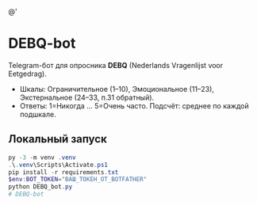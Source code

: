 @'
# DEBQ-bot

Telegram-бот для опросника **DEBQ** (Nederlands Vragenlijst voor Eetgedrag).
- Шкалы: Ограничительное (1–10), Эмоциональное (11–23), Экстернальное (24–33, п.31 обратный).
- Ответы: 1=Никогда … 5=Очень часто. Подсчёт: среднее по каждой подшкале.

## Локальный запуск
```powershell
py -3 -m venv .venv
.\.venv\Scripts\Activate.ps1
pip install -r requirements.txt
$env:BOT_TOKEN="ВАШ_ТОКЕН_ОТ_BOTFATHER"
python DEBQ_bot.py
# DEBQ-bot
